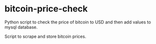 # bitcoin-price-check #
Python script to check the price of bitcoin to USD and then add values to mysql database.

Script to scrape and store bitcoin prices.
